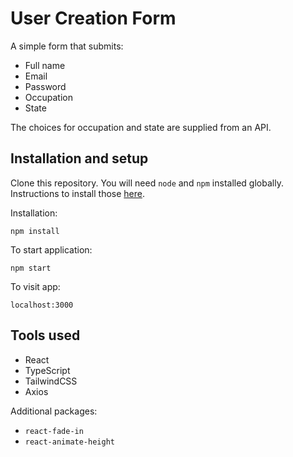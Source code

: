# User Creation Form

A simple form that submits:

- Full name
- Email
- Password
- Occupation
- State

The choices for occupation and state are supplied from an API.

## Installation and setup

Clone this repository. You will need `node` and `npm` installed globally. Instructions to install those [here](https://docs.npmjs.com/downloading-and-installing-node-js-and-npm).

Installation:

`npm install`

To start application:

`npm start`

To visit app:

`localhost:3000`

## Tools used

- React
- TypeScript
- TailwindCSS
- Axios

Additional packages:

- `react-fade-in`
- `react-animate-height`
